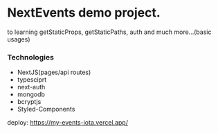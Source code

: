 # NextEvents demo project.

to learning getStaticProps, getStaticPaths, auth and much more...(basic usages)

### Technologies

- NextJS(pages/api routes)
- typesciprt
- next-auth
- mongodb
- bcryptjs
- Styled-Components

deploy: https://my-events-iota.vercel.app/
